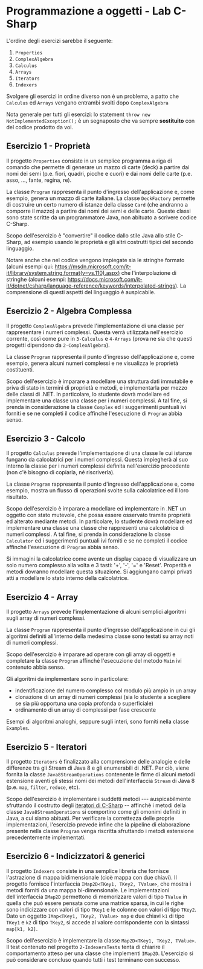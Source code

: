 # Programmazione a oggetti - Lab C-Sharp

L'ordine degli esercizi sarebbe il seguente:

1. `Properties`
2. `ComplexAlgebra`
3. `Calculus`
4. `Arrays`
5. `Iterators`
6. `Indexers`

Svolgere gli esercizi in ordine diverso non è un problema, a patto che `Calculus` ed `Arrays` vengano entrambi svolti dopo `ComplexAlgebra`

Nota generale per tutti gli esercizi: lo statement `throw new NotImplementedException();` è un segnaposto che va sempre **sostituito** con del codice prodotto da voi.

## Esercizio 1 - Proprietà

Il progetto `Properties` consiste in un semplice programma a riga di comando che permette di generare un mazzo di carte (deck) a partire dai nomi dei semi (p.e. fiori, quadri, picche e cuori) e dai nomi delle carte (p.e. asso, ..., fante, regina, re).

La classe `Program` rappresenta il punto d'ingresso dell'applicazione e, come esempio, genera un mazzo di carte italiane.
La classe `DeckFactory` permette di costruire un certo numero di istanze della classe `Card` (che andranno a comporre il mazzo) a partire dai nomi dei semi e delle carte.
Queste classi sono state scritte da un programmatore Java, non abituato a scrivere codice C-Sharp.

Scopo dell'esercizio è "convertire" il codice dallo stile Java allo stile C-Sharp, ad esempio usando le proprietà e gli altri costrutti tipici del secondo linguaggio.

Notare anche che nel codice vengono impiegate sia le stringhe formato (alcuni esempi qui: https://msdn.microsoft.com/it-it/library/system.string.format(v=vs.110).aspx) che l'interpolazione di stringhe (alcuni esempi: https://docs.microsoft.com/it-it/dotnet/csharp/language-reference/keywords/interpolated-strings).
La comprensione di questi aspetti del linguaggio è auspicabile.

## Esercizio 2 - Algebra Complessa

Il progetto `ComplexAlgebra` prevede l'implementazione di una classe per rappresentare i numeri complessi.
Questa verrà utilizzata nell'esercizio corrente, così come pure in `3-Calculus` e `4-Arrays` (prova ne sia che questi progetti dipendono da `2-ComplexAlgebra`).

La classe `Program` rappresenta il punto d'ingresso dell'applicazione e, come esempio, genera alcuni numeri complessi e ne visualizza le proprietà costituenti.

Scopo dell'esercizio è imparare a modellare una struttura dati immutabile e priva di stato in termini di proprietà e metodi, e implementarla per mezzo delle classi di .NET.
In particolare, lo studente dovrà modellare ed implementare una classe una classe per i numeri complessi.
A tal fine, si prenda in considerazione la classe `Complex` ed i suggerimenti puntuali ivi forniti e se ne completi il codice affinché l'esecuzione di `Program` abbia senso.

## Esercizio 3 - Calcolo

Il progetto `Calculus` prevede l'implementazione di una classe le cui istanze fungano da calcolatrici per i numeri complessi.
Questa impiegherà al suo interno la classe per i numeri complessi definita nell'esercizio precedente (non c'è bisogno di copiarla, né riscriverla).

La classe `Program` rappresenta il punto d'ingresso dell'applicazione e, come esempio, mostra un flusso di operazioni svolte sulla calcolatrice ed il loro risultato.

Scopo dell'esercizio è imparare a modellare ed implementare in .NET un oggetto con stato mutevole, che possa essere osservato tramite proprietà ed alterato mediante metodi. 
In particolare, lo studente dovrà modellare ed implementare una classe una classe che rappresenti una calcolatrice di numeri complessi.
A tal fine, si prenda in considerazione la classe `Calculator` ed i suggerimenti puntuali ivi forniti e se ne completi il codice affinché l'esecuzione di `Program` abbia senso.

Si immagini la calcolatrice come avente un display capace di visualizzare un solo numero complesso alla volta e 3 tasti: '+', '-', '=' e 'Reset'.
Properità e metodi dovranno modellare questa situazione.
Si aggiungano campi privati atti a modellare lo stato interno della calcolatrice.

## Esercizio 4 - Array

Il progetto `Arrays` prevede l'implementazione di alcuni semplici algoritmi sugli array di numeri complessi.

La classe `Program` rappresenta il punto d'ingresso dell'applicazione in cui gli algoritmi definiti all'interno della medesima classe sono testati su array noti di numeri complessi.

Scopo dell'esercizio è imparare ad operare con gli array di oggetti e completare la classe `Program` affinché l'esecuzione del metodo `Main` ivi contenuto abbia senso.

Gli algoritmi da implementare sono in particolare:
- indentificazione del numero complesso col modulo più ampio in un array
- clonazione di un array di numeri complessi (sia lo studente a scegliere se sia più opportuna una copia profonda o superficiale)
- ordinamento di un array di complessi per fase crescente

Esempi di algoritmi analoghi, seppure sugli interi, sono forniti nella classe `Examples`.

## Esercizio 5 - Iteratori

Il progetto `Iterators` è finalizzato alla comprensione delle analogie e delle differenze tra gli Stream di Java 8 e gli enumerabili di .NET.
Per ciò, viene fornita la classe `Java8StreamOperations` contenente le firme di alcuni metodi estensione aventi gli stessi nomi dei metodi dell'interfaccia `Stream` di Java 8 (p.e. `map`, `filter`, `reduce`, etc).

Scopo dell'esercizio è implementare i suddetti metodi --- auspicabilmente sfruttando il costrutto degli [iteratori di C-Sharp](https://docs.microsoft.com/en-us/dotnet/csharp/programming-guide/concepts/iterators) -- affinchè i metodi della classe `Java8StreamOperations` si comportino come gli omonimi definiti in Java, a cui siamo abituati.
Per verificare la correttezza delle proprie implementazioni, l'esercizio prevede infine che la pipeline di elaborazione presente nella classe `Program` venga riscritta sfruttando i metodi estensione precedentemente implementati.

## Esercizio 6 - Indicizzatori & generici

Il progetto `Indexers` consiste in una semplice libreria che fornisce l'astrazione di mappa bidimensionale (cioè mappa con due chiavi). 
Il progetto fornisce l'interfaccia `IMap2D<TKey1, TKey2, TValue>`, che mostra i metodi forniti da una mappa bi-dimensionale.
Le implementazioni dell'interfaccia `IMap2D` permettono di memorizzare valori di tipo `TValue` in quella che può essere pensata come una matrice sparsa, in cui le righe sono indicizzare con valori di tipo `TKey1` e le colonne con valori di tipo `TKey2`.
Dato un oggetto `IMap<TKey1, TKey2, TValue> map` e due chiavi `k1` di tipo `TKey1` e `k2` di tipo `TKey2`, si accede al valore corrispondente con la sintassi `map[k1, k2]`.

Scopo dell'esercizio è implementare la classe `Map2D<TKey1, TKey2, TValue>`.
Il test contenuto nel progetto `2-IndexersTests` tenta di chiarire il comportamento atteso per una classe che implementi `IMap2D`.
L'esercizio si può considerare concluso quando tutti i test terminano con successo.

